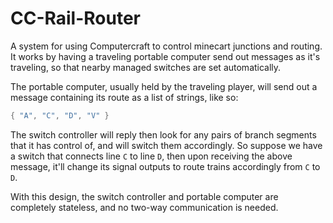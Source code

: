 # CC-Rail-Router

A system for using Computercraft to control minecart junctions and routing. It works by having a traveling portable computer send out messages as it's traveling, so that nearby managed switches are set automatically.

The portable computer, usually held by the traveling player, will send out a message containing its route as a list of strings, like so:
```lua
{ "A", "C", "D", "V" }
```

The switch controller will reply then look for any pairs of branch segments that it has control of, and will switch them accordingly. So suppose we have a switch that connects line `C` to line `D`, then upon receiving the above message, it'll change its signal outputs to route trains accordingly from `C` to `D`.

With this design, the switch controller and portable computer are completely stateless, and no two-way communication is needed.
